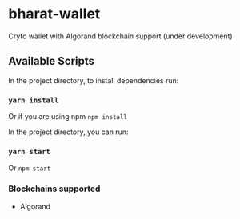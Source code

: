 # bharat-wallet
Cryto wallet with Algorand blockchain support (under development)


## Available Scripts

In the project directory, to install dependencies run:

### `yarn install`

Or if you are using npm
`npm install`

In the project directory, you can run:

### `yarn start`

Or 
`npm start`


### Blockchains supported

- Algorand
